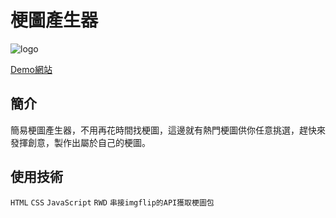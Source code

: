 # 梗圖產生器
![logo](https://github.com/yixuan173/memes/blob/master/khd7i-5puvb.gif "Logo 標題文字 2")

[Demo網站](https://easy-memes-generator.netlify.app/ "梗圖產生器")

## 簡介

簡易梗圖產生器，不用再花時間找梗圖，這邊就有熱門梗圖供你任意挑選，趕快來發揮創意，製作出屬於自己的梗圖。

## 使用技術

`HTML`
`CSS`
`JavaScript`
`RWD`
`串接imgflip的API獲取梗圖包`
